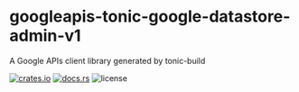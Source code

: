 # googleapis-tonic-google-datastore-admin-v1

A Google APIs client library generated by tonic-build

[![crates.io](https://img.shields.io/crates/v/googleapis-tonic-google-datastore-admin-v1)](https://crates.io/crates/googleapis-tonic-google-datastore-admin-v1)
[![docs.rs](https://img.shields.io/docsrs/googleapis-tonic-google-datastore-admin-v1)](https://docs.rs/googleapis-tonic-google-datastore-admin-v1)
![license](https://img.shields.io/crates/l/googleapis-tonic-google-datastore-admin-v1)

